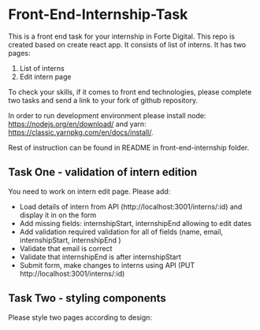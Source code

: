 # Front-End-Internship-Task

This is a front end task for your internship in Forte Digital. This repo is created based on create react app. It consists of list of interns. It has two pages:
1. List of interns
1. Edit intern page

To check your skills, if it comes to front end technologies, please complete two tasks and send a link to your fork of github repository. 

In order to run development environment please install node: https://nodejs.org/en/download/ and yarn: https://classic.yarnpkg.com/en/docs/install/. 

Rest of instruction can be found in README in front-end-internship folder. 

## Task One - validation of intern edition

You need to work on intern edit page. Please add:
* Load details of intern from API (http://localhost:3001/interns/:id) and display it in on the form
* Add missing fields: internshipStart, internshipEnd allowing to edit dates
* Add validation required validation for all of fields (name, email, internshipStart, internshipEnd )
* Validate that email is correct
* Validate that internshipEnd is after internshipStart
* Submit form, make changes to interns using API (PUT http://localhost:3001/interns/:id)

## Task Two - styling components
Please style two pages according to design: